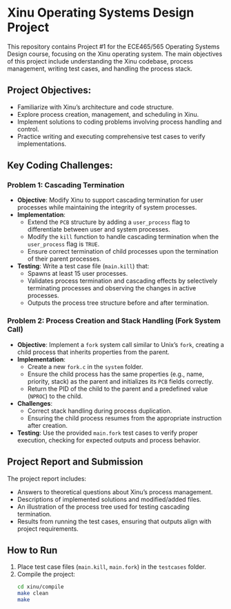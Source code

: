 # Xinu Operating Systems Design Project

This repository contains Project #1 for the ECE465/565 Operating Systems Design course, focusing on the Xinu operating system. The main objectives of this project include understanding the Xinu codebase, process management, writing test cases, and handling the process stack.

## Project Objectives:
- Familiarize with Xinu’s architecture and code structure.
- Explore process creation, management, and scheduling in Xinu.
- Implement solutions to coding problems involving process handling and control.
- Practice writing and executing comprehensive test cases to verify implementations.

## Key Coding Challenges:

### Problem 1: Cascading Termination
- **Objective**: Modify Xinu to support cascading termination for user processes while maintaining the integrity of system processes.
- **Implementation**:
  - Extend the `PCB` structure by adding a `user_process` flag to differentiate between user and system processes.
  - Modify the `kill` function to handle cascading termination when the `user_process` flag is `TRUE`.
  - Ensure correct termination of child processes upon the termination of their parent processes.
- **Testing**: Write a test case file (`main.kill`) that:
  - Spawns at least 15 user processes.
  - Validates process termination and cascading effects by selectively terminating processes and observing the changes in active processes.
  - Outputs the process tree structure before and after termination.

### Problem 2: Process Creation and Stack Handling (Fork System Call)
- **Objective**: Implement a `fork` system call similar to Unix’s `fork`, creating a child process that inherits properties from the parent.
- **Implementation**:
  - Create a new `fork.c` in the `system` folder.
  - Ensure the child process has the same properties (e.g., name, priority, stack) as the parent and initializes its `PCB` fields correctly.
  - Return the PID of the child to the parent and a predefined value (`NPROC`) to the child.
- **Challenges**:
  - Correct stack handling during process duplication.
  - Ensuring the child process resumes from the appropriate instruction after creation.
- **Testing**: Use the provided `main.fork` test cases to verify proper execution, checking for expected outputs and process behavior.

## Project Report and Submission
The project report includes:
- Answers to theoretical questions about Xinu’s process management.
- Descriptions of implemented solutions and modified/added files.
- An illustration of the process tree used for testing cascading termination.
- Results from running the test cases, ensuring that outputs align with project requirements.

## How to Run
1. Place test case files (`main.kill`, `main.fork`) in the `testcases` folder.
2. Compile the project:
   ```bash
   cd xinu/compile
   make clean
   make
